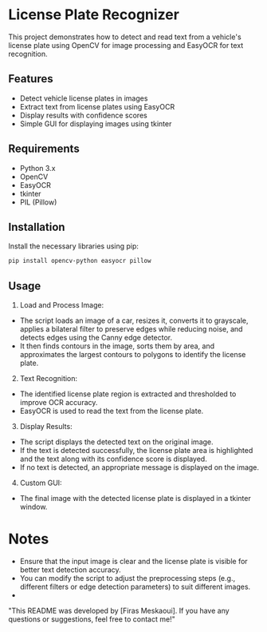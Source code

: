 ﻿# License Plate Recognizer
This project demonstrates how to detect and read text from a vehicle's license plate using OpenCV for image processing and EasyOCR for text recognition.
## Features

- Detect vehicle license plates in images
- Extract text from license plates using EasyOCR
- Display results with confidence scores
- Simple GUI for displaying images using tkinter

## Requirements

- Python 3.x
- OpenCV
- EasyOCR
- tkinter
- PIL (Pillow)

## Installation

Install the necessary libraries using pip:

```bash
pip install opencv-python easyocr pillow
```

## Usage
1. Load and Process Image:

- The script loads an image of a car, resizes it, converts it to grayscale, applies a bilateral filter to preserve edges while reducing noise, and detects edges using the Canny edge detector.
- It then finds contours in the image, sorts them by area, and approximates the largest contours to polygons to identify the license plate.

2. Text Recognition:

- The identified license plate region is extracted and thresholded to improve OCR accuracy.
- EasyOCR is used to read the text from the license plate.

3. Display Results:

- The script displays the detected text on the original image.
- If the text is detected successfully, the license plate area is highlighted and the text along with its confidence score is displayed.
- If no text is detected, an appropriate message is displayed on the image.

4. Custom GUI:

- The final image with the detected license plate is displayed in a tkinter window.
# Notes
  - Ensure that the input image is clear and the license plate is visible for better text detection accuracy.
  - You can modify the script to adjust the preprocessing steps (e.g., different filters or edge detection parameters) to suit different images.
  - 
"This README was developed by [Firas Meskaoui]. If you have any questions or suggestions, feel free to contact me!"
